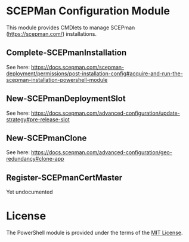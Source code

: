 # SCEPMan Configuration Module

This module provides CMDlets to manage SCEPman (https://scepman.com/) installations.

## Complete-SCEPmanInstallation

See here: https://docs.scepman.com/scepman-deployment/permissions/post-installation-config#acquire-and-run-the-scepman-installation-powershell-module

## New-SCEPmanDeploymentSlot

See here: https://docs.scepman.com/advanced-configuration/update-strategy#pre-release-slot

## New-SCEPmanClone

See here: https://docs.scepman.com/advanced-configuration/geo-redundancy#clone-app

## Register-SCEPmanCertMaster

Yet undocumented

# License

The PowerShell module is provided under the terms of the [MIT License](LICENSE).
